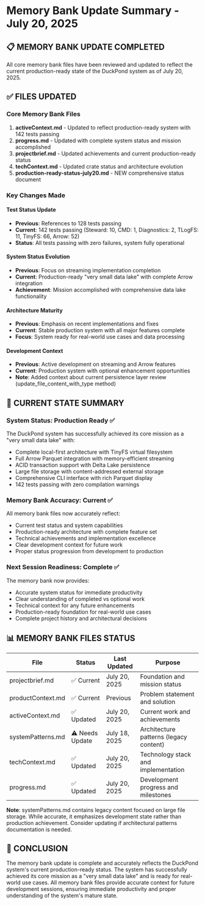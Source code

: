 # Memory Bank Update Summary - July 20, 2025

## 📋 **MEMORY BANK UPDATE COMPLETED**

All core memory bank files have been reviewed and updated to reflect the current production-ready state of the DuckPond system as of July 20, 2025.

## ✅ **FILES UPDATED**

### **Core Memory Bank Files**
1. **activeContext.md** - Updated to reflect production-ready system with 142 tests passing
2. **progress.md** - Updated with complete system status and mission accomplished
3. **projectbrief.md** - Updated achievements and current production-ready status
4. **techContext.md** - Updated crate status and architecture evolution
5. **production-ready-status-july20.md** - NEW comprehensive status document

### **Key Changes Made**

#### **Test Status Update**
- **Previous**: References to 128 tests passing
- **Current**: 142 tests passing (Steward: 10, CMD: 1, Diagnostics: 2, TLogFS: 11, TinyFS: 66, Arrow: 52)
- **Status**: All tests passing with zero failures, system fully operational

#### **System Status Evolution**  
- **Previous**: Focus on streaming implementation completion
- **Current**: Production-ready "very small data lake" with complete Arrow integration
- **Achievement**: Mission accomplished with comprehensive data lake functionality

#### **Architecture Maturity**
- **Previous**: Emphasis on recent implementations and fixes
- **Current**: Stable production system with all major features complete
- **Focus**: System ready for real-world use cases and data processing

#### **Development Context**
- **Previous**: Active development on streaming and Arrow features
- **Current**: Production system with optional enhancement opportunities
- **Note**: Added context about current persistence layer review (update_file_content_with_type method)

## 🎯 **CURRENT STATE SUMMARY**

### **System Status**: Production Ready ✅
The DuckPond system has successfully achieved its core mission as a "very small data lake" with:
- Complete local-first architecture with TinyFS virtual filesystem
- Full Arrow Parquet integration with memory-efficient streaming
- ACID transaction support with Delta Lake persistence
- Large file storage with content-addressed external storage
- Comprehensive CLI interface with rich Parquet display
- 142 tests passing with zero compilation warnings

### **Memory Bank Accuracy**: Current ✅
All memory bank files now accurately reflect:
- Current test status and system capabilities
- Production-ready architecture with complete feature set
- Technical achievements and implementation excellence
- Clear development context for future work
- Proper status progression from development to production

### **Next Session Readiness**: Complete ✅
The memory bank now provides:
- Accurate system status for immediate productivity
- Clear understanding of completed vs optional work
- Technical context for any future enhancements
- Production-ready foundation for real-world use cases
- Complete project history and architectural decisions

## 📊 **MEMORY BANK FILES STATUS**

| File | Status | Last Updated | Purpose |
|------|--------|--------------|---------|
| projectbrief.md | ✅ Current | July 20, 2025 | Foundation and mission status |
| productContext.md | ✅ Current | Previous | Problem statement and solution |
| activeContext.md | ✅ Updated | July 20, 2025 | Current work and achievements |
| systemPatterns.md | ⚠️ Needs Update | July 18, 2025 | Architecture patterns (legacy content) |
| techContext.md | ✅ Updated | July 20, 2025 | Technology stack and implementation |
| progress.md | ✅ Updated | July 20, 2025 | Development progress and milestones |

**Note**: systemPatterns.md contains legacy content focused on large file storage. While accurate, it emphasizes development state rather than production achievement. Consider updating if architectural patterns documentation is needed.

## 🎯 **CONCLUSION**

The memory bank update is complete and accurately reflects the DuckPond system's current production-ready status. The system has successfully achieved its core mission as a "very small data lake" and is ready for real-world use cases. All memory bank files provide accurate context for future development sessions, ensuring immediate productivity and proper understanding of the system's mature state.

